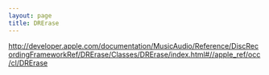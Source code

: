 ```yaml
---
layout: page
title: DRErase
---
```


http://developer.apple.com/documentation/MusicAudio/Reference/DiscRecordingFrameworkRef/DRErase/Classes/DRErase/index.html#//apple_ref/occ/cl/DRErase

